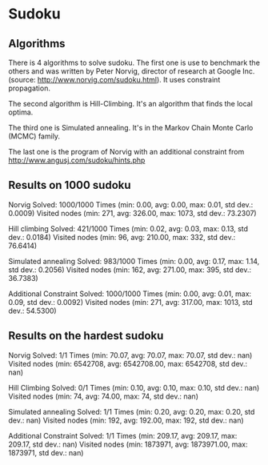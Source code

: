 # Sudoku

## Algorithms
There is 4 algorithms to solve sudoku.
The first one is use to benchmark the others and was written by Peter Norvig, director of research at Google Inc. (source: http://www.norvig.com/sudoku.html). It uses constraint propagation.

The second algorithm is Hill-Climbing. It's an algorithm that finds the local optima.

The third one is Simulated annealing. It's in the Markov Chain Monte Carlo (MCMC) family.

The last one is the program of Norvig with an additional constraint from http://www.angusj.com/sudoku/hints.php

## Results on 1000 sudoku
Norvig 
  Solved: 1000/1000 
  Times (min: 0.00, avg: 0.00, max: 0.01, std dev.: 0.0009) 
  Visited nodes (min: 271, avg: 326.00, max: 1073, std dev.: 73.2307)

Hill climbing 
  Solved: 421/1000 
  Times (min: 0.02, avg: 0.03, max: 0.13, std dev.: 0.0184) 
  Visited nodes (min: 96, avg: 210.00, max: 332, std dev.: 76.6414)

Simulated annealing 
  Solved: 983/1000 
  Times (min: 0.00, avg: 0.17, max: 1.14, std dev.: 0.2056) 
  Visited nodes (min: 162, avg: 271.00, max: 395, std dev.: 36.7383)

Additional Constraint 
  Solved: 1000/1000 
  Times (min: 0.00, avg: 0.01, max: 0.09, std dev.: 0.0092) 
  Visited nodes (min: 271, avg: 317.00, max: 1013, std dev.: 54.5300)

## Results on the hardest sudoku
Norvig 
 Solved: 1/1 
 Times (min: 70.07, avg: 70.07, max: 70.07, std dev.: nan) 
 Visited nodes (min: 6542708, avg: 6542708.00, max: 6542708, std dev.: nan)
 
Hill Climbing 
 Solved: 0/1 
 Times (min: 0.10, avg: 0.10, max: 0.10, std dev.: nan) 
 Visited nodes (min: 74, avg: 74.00, max: 74, std dev.: nan)

Simulated annealing
 Solved: 1/1 
 Times (min: 0.20, avg: 0.20, max: 0.20, std dev.: nan) 
 Visited nodes (min: 192, avg: 192.00, max: 192, std dev.: nan)
 
Additional Constraint 
 Solved: 1/1 
 Times (min: 209.17, avg: 209.17, max: 209.17, std dev.: nan) 
 Visited nodes (min: 1873971, avg: 1873971.00, max: 1873971, std dev.: nan)
